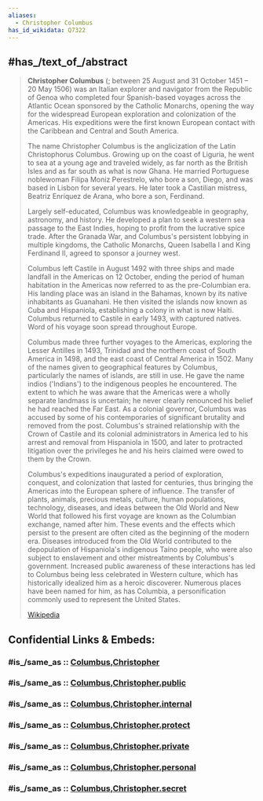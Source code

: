 ```yaml
---
aliases:
  - Christopher Columbus
has_id_wikidata: Q7322
---
```



## #has_/text_of_/abstract 

> **Christopher Columbus** (; between 25 August and 31 October 1451 – 20 May 1506) 
> was an Italian explorer and navigator from the Republic of Genoa 
> who completed four Spanish-based voyages across the Atlantic Ocean 
> sponsored by the Catholic Monarchs, 
> opening the way for the widespread European exploration and colonization of the Americas. 
> His expeditions were the first known European contact with the Caribbean and Central and South America.
>
> The name Christopher Columbus is the anglicization of the Latin Christophorus Columbus. 
> Growing up on the coast of Liguria, he went to sea at a young age and traveled widely, 
> as far north as the British Isles and as far south as what is now Ghana. 
> He married Portuguese noblewoman Filipa Moniz Perestrelo, who bore a son, Diego, 
> and was based in Lisbon for several years. 
> He later took a Castilian mistress, Beatriz Enríquez de Arana, who bore a son, Ferdinand.
>
> Largely self-educated, Columbus was knowledgeable in geography, astronomy, and history. 
> He developed a plan to seek a western sea passage to the East Indies, 
> hoping to profit from the lucrative spice trade. 
> After the Granada War, and Columbus's persistent lobbying in multiple kingdoms, 
> the Catholic Monarchs, Queen Isabella I and King Ferdinand II, agreed to sponsor a journey west. 
> 
> Columbus left Castile in August 1492 with three ships and made landfall in the Americas on 12 October, ending the period of human habitation in the Americas now referred to as the pre-Columbian era. His landing place was an island in the Bahamas, known by its native inhabitants as Guanahani. He then visited the islands now known as Cuba and Hispaniola, establishing a colony in what is now Haiti. Columbus returned to Castile in early 1493, with captured natives. Word of his voyage soon spread throughout Europe.
>
> Columbus made three further voyages to the Americas, exploring the Lesser Antilles in 1493, Trinidad and the northern coast of South America in 1498, and the east coast of Central America in 1502. Many of the names given to geographical features by Columbus, particularly the names of islands, are still in use. He gave the name indios ('Indians') to the indigenous peoples he encountered. The extent to which he was aware that the Americas were a wholly separate landmass is uncertain; he never clearly renounced his belief he had reached the Far East. As a colonial governor, Columbus was accused by some of his contemporaries of significant brutality and removed from the post. Columbus's strained relationship with the Crown of Castile and its colonial administrators in America led to his arrest and removal from Hispaniola in 1500, and later to protracted litigation over the privileges he and his heirs claimed were owed to them by the Crown.
>
> Columbus's expeditions inaugurated a period of exploration, conquest, and colonization that lasted for centuries, thus bringing the Americas into the European sphere of influence. The transfer of plants, animals, precious metals, culture, human populations, technology, diseases, and ideas between the Old World and New World that followed his first voyage are known as the Columbian exchange, named after him. These events and the effects which persist to the present are often cited as the beginning of the modern era. Diseases introduced from the Old World contributed to the depopulation of Hispaniola's indigenous Taíno people, who were also subject to enslavement and other mistreatments by Columbus's government. Increased public awareness of these interactions has led to Columbus being less celebrated in Western culture, which has historically idealized him as a heroic discoverer. Numerous places have been named for him, as has Columbia, a personification commonly used to represent the United States.
>
> [Wikipedia](https://en.wikipedia.org/wiki/Christopher%20Columbus)


## Confidential Links & Embeds: 

### #is_/same_as :: [Columbus,Christopher](Columbus,Christopher.md) 

### #is_/same_as :: [Columbus,Christopher.public](/_public/bio/People/Explorer/Age_of_Discovery/Columbus,Christopher.public.md) 

### #is_/same_as :: [Columbus,Christopher.internal](/_internal/bio/People/Explorer/Age_of_Discovery/Columbus,Christopher.internal.md) 

### #is_/same_as :: [Columbus,Christopher.protect](/_protect/bio/People/Explorer/Age_of_Discovery/Columbus,Christopher.protect.md) 

### #is_/same_as :: [Columbus,Christopher.private](/_private/bio/People/Explorer/Age_of_Discovery/Columbus,Christopher.private.md) 

### #is_/same_as :: [Columbus,Christopher.personal](/_personal/bio/People/Explorer/Age_of_Discovery/Columbus,Christopher.personal.md) 

### #is_/same_as :: [Columbus,Christopher.secret](/_secret/bio/People/Explorer/Age_of_Discovery/Columbus,Christopher.secret.md)

